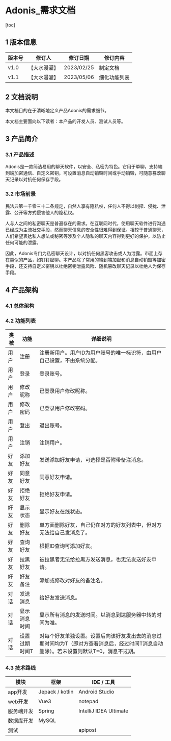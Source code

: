 # Adonis_需求文档

[toc]

## 1 版本信息

| 版本号 | 修订人       | 修订日期   | 修订内容     |
| ------ | ------------ | ---------- | ------------ |
| v1.0   | 【大水漫灌】 | 2023/02/25 | 制定文档     |
| v1.1   | 【大水漫灌】 | 2023/05/06 | 细化功能列表 |

## 2 文档说明

本文档目的在于清晰地定义产品Adonis的需求细节。

本文档主要面向以下读者：本产品的开发人员、测试人员等。

## 3 产品简介

### 3.1 产品描述

Adonis是一款简洁易用的聊天软件，以安全、私密为特色。它用于单聊，支持端到端加密通信、自定义密钥，可设置消息自动销毁时间或手动销毁，可随意篡改聊天记录以对抗任何保存手段。

### 3.2 市场前景

民法典第一千零三十二条规定，自然人享有隐私权，任何人不得以刺探、侵扰、泄露、公开等方式侵害他人的隐私权。

人与人之间的私密聊天是普遍存在的需求。在互联网时代，使用聊天软件进行沟通已经成为主流社交手段，然而聊天信息的安全性很难得到保证。相较于普通聊天，人们希望表达私人想法或秘密等涉及个人隐私的聊天内容得到更好的保护，以防止任何可能的泄露。

因此，Adonis专门为私密聊天设计，以对抗任何黑客攻击或人为泄露。市面上存在类似的产品，如钉钉密聊。本产品除了常用的端到端加密和消息自动销毁等加密手段，还支持自定义密钥以杜绝密钥泄露风险、随机篡改聊天记录以杜绝人为保存手段。

## 4 产品架构

### 4.1 总体架构

### 4.2 功能列表

| 类被 | 功能          | 详细说明                                                     |
| ---- | ------------- | ------------------------------------------------------------ |
| 用户 | 注册          | 注册新用户。用户ID为用户账号的唯一标识符，由用户自己设置，不由系统分配。 |
| 用户 | 登录          | 登录账号。                                                   |
| 用户 | 修改昵称      | 已登录用户修改昵称。                                         |
| 用户 | 修改密码      | 已登录用户修改密码。                                         |
| 用户 | 登出          | 退出账号。                                                   |
| 用户 | 注销          | 注销用户。                                                   |
| 好友 | 添加好友      | 发送添加好友申请，可选择是否附带备注消息。                   |
| 好友 | 同意好友      | 同意好友申请。                                               |
| 好友 | 拒绝好友      | 拒绝好友申请。                                               |
| 好友 | 显示状态      | 显示好友在线状态。                                           |
| 好友 | 删除好友      | 单方面删除好友，自己仍在对方的好友列表中，但对方无法给自己发消息了。 |
| 好友 | 查询好友      | 根据ID查询可添加好友。                                       |
| 好友 | 拉黑好友      | 被拉黑者无法给拉黑方发送消息，也无法发送好友申请。           |
| 好友 | 好友备注      | 添加或修改对好友的备注名。                                   |
| 对话 | 发送消息      | 给好友发送消息。                                             |
| 对话 | 显示消息时间  | 显示所有消息的发送时间。以消息到达服务器中转的时间为准。     |
| 对话 | 设置过期时间T | 对每个好友单独设置。设置后向该好友发出去的消息过期时间均为T（即对方查看消息后，经过时间T消息自动删除）。若未设置则默认T=0，消息不过期。 |

### 4.3 技术路线

| 模块       | 框架            | IDE / 工具             |
| ---------- | --------------- | ---------------------- |
| app开发    | Jepack / kotlin | Android Studio         |
| web开发    | Vue3            | notepad                |
| 服务端开发 | Spring          | IntelliJ IDEA Ultimate |
| 数据库开发 | MySQL           |                        |
| 测试       |                 | apipost                |





